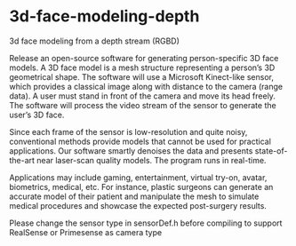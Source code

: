 # 3d-face-modeling-depth
3d face modeling from a depth stream (RGBD)

Release an open-source software for generating person-specific 3D face models. A 3D face model is a mesh structure representing a person’s 3D geometrical shape. The software will use a Microsoft Kinect-like sensor, which provides a classical image along with distance to the camera (range data). A user must stand in front of the camera and move its head freely. The software will process the video stream of the sensor to generate the user’s 3D face. 

Since each frame of the sensor is low-resolution and quite noisy, conventional methods provide models that cannot be used for practical applications. Our software smartly denoises the data and presents state-of-the-art near laser-scan quality models. The program runs in real-time.

Applications may include gaming, entertainment, virtual try-on, avatar, biometrics, medical, etc. For instance, plastic surgeons can generate an accurate model of their patient and manipulate the mesh to simulate medical procedures and showcase the expected post-surgery results.

Please change the sensor type in sensorDef.h before compiling to support RealSense or Primesense as camera type
